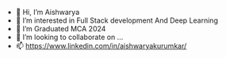 - 👋 Hi, I’m Aishwarya
- 👀 I’m interested in Full Stack development And Deep Learning 
- 🌱 I’m Graduated MCA 2024
- 💞️ I’m looking to collaborate on ...
- 📫 https://www.linkedin.com/in/aishwaryakurumkar/



<!---
Aishwarya2k24/Aishwarya2k24 is a ✨ special ✨ repository because its `README.md` (this file) appears on your GitHub profile.
You can click the Preview link to take a look at your changes.
--->

